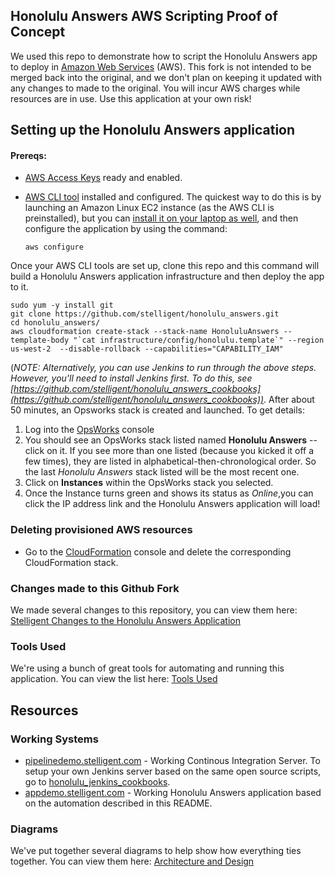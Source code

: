 ## Honolulu Answers AWS Scripting Proof of Concept

We used this repo to demonstrate how to script the Honolulu Answers app to deploy in [Amazon Web Services](https://aws.amazon.com/) (AWS). This fork is not intended to be merged back into the original, and we don't plan on keeping it updated with any changes to made to the original. You will incur AWS charges while resources are in use. Use this application at your own risk!

## Setting up the Honolulu Answers application
#### Prereqs:
* [AWS Access Keys](http://docs.aws.amazon.com/AWSSimpleQueueService/latest/SQSGettingStartedGuide/AWSCredentials.html) ready and enabled.
* [AWS CLI tool](https://aws.amazon.com/cli/) installed and configured. The quickest way to do this is by launching an Amazon Linux EC2 instance (as the AWS CLI is preinstalled), but you can [install it on your laptop as well](http://docs.aws.amazon.com/cli/latest/userguide/cli-chap-getting-set-up.html), and then configure the application by using the command:


    ```aws configure```

Once your AWS CLI tools are set up, clone this repo and this command will build a Honolulu Answers application infrastructure and then deploy the app to it.

    sudo yum -y install git
    git clone https://github.com/stelligent/honolulu_answers.git
    cd honolulu_answers/
    aws cloudformation create-stack --stack-name HonoluluAnswers --template-body "`cat infrastructure/config/honolulu.template`" --region us-west-2  --disable-rollback --capabilities="CAPABILITY_IAM"

(*NOTE: Alternatively, you can use Jenkins to run through the above steps. However, you'll need to install Jenkins first. To do this, see [https://github.com/stelligent/honolulu_answers_cookbooks](https://github.com/stelligent/honolulu_answers_cookbooks))*. After about 50 minutes, an Opsworks stack is created and launched. To get details:

1. Log into the [OpsWorks](http://console.aws.amazon.com/opsworks) console
3. You should see an OpsWorks stack listed named **Honolulu Answers** -- click on it. If you see more than one listed (because you kicked it off a few times), they are listed in alphabetical-then-chronological order. So the last *Honolulu Answers* stack listed will be the most recent one.
4. Click on **Instances** within the OpsWorks stack you selected.
5. Once the Instance turns green and shows its status as *Online*,you can click the IP address link and the Honolulu Answers application will load!

### Deleting provisioned AWS resources
* Go to the [CloudFormation](http://console.aws.amazon.com/cloudformation) console and delete the corresponding CloudFormation stack. 

### Changes made to this Github Fork

We made several changes to this repository, you can view them here: [Stelligent Changes to the Honolulu Answers Application](https://github.com/stelligent/honolulu_answers/wiki/Stelligent-Changes-to-the-Honolulu-Answers-Application)

### Tools Used

We're using a bunch of great tools for automating and running this application. You can view the list here: [Tools Used](https://github.com/stelligent/honolulu_answers/wiki/Tools-Used)

## Resources 
### Working Systems

* [pipelinedemo.stelligent.com](http://pipelinedemo.stelligent.com/) - Working Continous Integration Server. To setup your own Jenkins server based on the same open source scripts, go to [honolulu_jenkins_cookbooks](https://github.com/stelligent/honolulu_jenkins_cookbooks).
* [appdemo.stelligent.com](http://appdemo.stelligent.com/) - Working Honolulu Answers application based on the automation described in this README. 

### Diagrams
We've put together several diagrams to help show how everything ties together. You can view them here: [Architecture and Design](https://github.com/stelligent/honolulu_answers/wiki/Architecture-and-Design)



